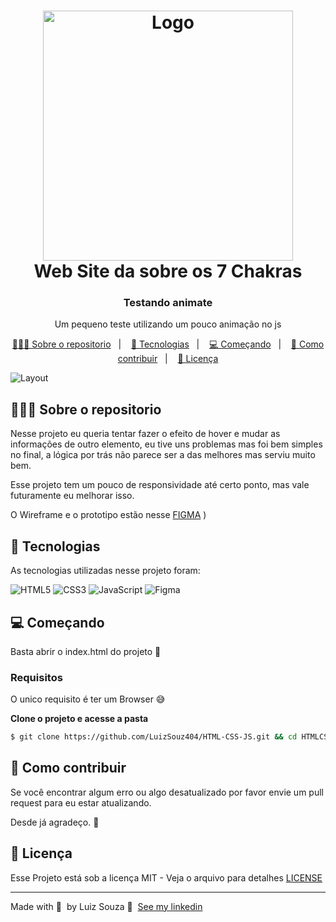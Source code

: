 
<h1 align="center">
	<img alt="Logo" src="https://i.pinimg.com/originals/67/2d/83/672d8341bb18f141ebf142bd50324700.png" width="400px" />
  <br>
   Web Site da sobre os 7 Chakras
</h1>

<h3 align="center">
  Testando animate
</h3>

<p align="center">Um pequeno teste utilizando um pouco animação no js</p>

<p align="center">
  <a href="#-sobre-o-repositorio">👨🏻‍💻 Sobre o repositorio</a>&nbsp;&nbsp;&nbsp;|&nbsp;&nbsp;&nbsp;
  <a href="#-tecnologias">🚀 Tecnologias</a>&nbsp;&nbsp;&nbsp;|&nbsp;&nbsp;&nbsp;
  <a href="#-começando">💻 Começando</a>&nbsp;&nbsp;&nbsp;|&nbsp;&nbsp;&nbsp;
  <a href="#-como-contribuir">🤔 Como contribuir</a>&nbsp;&nbsp;&nbsp;|&nbsp;&nbsp;&nbsp;
  <a href="#-licença">📝 Licença</a>
</p>

<img alt="Layout" src="https://user-images.githubusercontent.com/79121809/123361690-e799ad00-d545-11eb-93b0-7f015f8d7bbc.gif">

## 👨🏻‍💻 Sobre o repositorio

Nesse projeto eu queria tentar fazer o efeito de hover e mudar as informações de outro elemento, eu tive uns problemas mas foi bem simples no final, a lógica por trás não parece ser a das melhores mas serviu muito bem.

Esse projeto tem um pouco de responsividade até certo ponto, mas vale futuramente eu melhorar isso.

O Wireframe e o prototipo estão nesse [FIGMA](https://www.figma.com/file/NrilgL2kkvihkz7q6RfJoI/HTML-Principles?node-id=3%3A2)
)

## 🚀 Tecnologias

As tecnologias utilizadas nesse projeto foram:

![HTML5](https://img.shields.io/badge/HTML5-E34F26?style=for-the-badge&logo=html5&logoColor=white)
![CSS3](https://img.shields.io/badge/CSS3-1572B6?style=for-the-badge&logo=css3&logoColor=white)
![JavaScript](https://img.shields.io/badge/JavaScript-F7DF1E?style=for-the-badge&logo=javascript&logoColor=black)
![Figma](https://img.shields.io/badge/Figma-2C2C2C?style=for-the-badge&logo=figma&logoColor=white)

## 💻 Começando

Basta abrir o index.html do projeto 🤘

### Requisitos

O unico requisito é ter um Browser 😅

**Clone o projeto e acesse a pasta**

```bash
$ git clone https://github.com/LuizSouz404/HTML-CSS-JS.git && cd HTMLCSSJS
```

## 🤔 Como contribuir

Se você encontrar algum erro ou algo desatualizado por favor envie um pull request para eu estar atualizando.

Desde já agradeço. 🤝

## 📝 Licença

Esse Projeto está sob a licença MIT - Veja o arquivo para detalhes [LICENSE](LICENSE)

---

Made with 💜 &nbsp;by Luiz Souza 👋 &nbsp;[See my linkedin](https://www.linkedin.com/in/luiz-augusto-souza-21a568176/)
